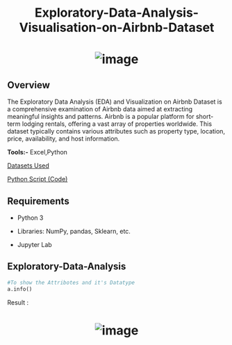# <p align="center"> Exploratory-Data-Analysis-Visualisation-on-Airbnb-Dataset </p>

# <p align="center"> ![image](https://github.com/manojgaikwad13/Exploratory-Data-Analysis-Visualisation-on-Airbnb-Dataset/assets/96239993/f83e3c21-e5b2-48d1-ad71-9a3fb51477a5) 
 </p>

## Overview

The Exploratory Data Analysis (EDA) and Visualization on Airbnb Dataset is a comprehensive examination of Airbnb data aimed at extracting meaningful insights and patterns. Airbnb is a popular platform for short-term lodging rentals, offering a vast array of properties worldwide. This dataset typically contains various attributes such as property type, location, price, availability, and host information.

**Tools:-** Excel,Python

[Datasets Used](Airbnb_Excel.xls)

[Python Script (Code)](Python_Project.ipynb)

## Requirements

- Python 3

- Libraries: NumPy, pandas, Sklearn, etc.

- Jupyter Lab


## Exploratory-Data-Analysis

```py
#To show the Attribotes and it's Datatype
a.info()
```
Result : 
# <p align="center">![image](https://github.com/manojgaikwad13/Exploratory-Data-Analysis-Visualisation-on-Airbnb-Dataset/assets/96239993/e62e255d-db72-40ea-8f16-1a6f6bc9b2d6)
</p>



